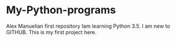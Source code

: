 # My-Python-programs
Alex Manuelian first repository
Iam learning Python 3.5. I am new to GITHUB. This is my first project here.
